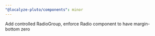 ```yaml
---
"@localyze-pluto/components": minor
---
```


Add controlled RadioGroup, enforce Radio component to have margin-bottom zero
